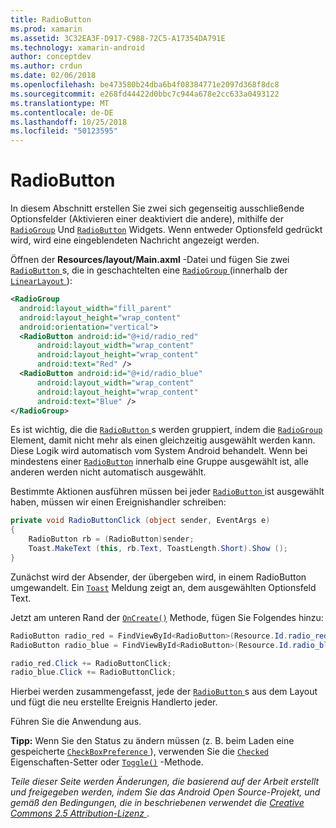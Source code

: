 ```yaml
---
title: RadioButton
ms.prod: xamarin
ms.assetid: 3C32EA3F-D917-C988-72C5-A17354DA791E
ms.technology: xamarin-android
author: conceptdev
ms.author: crdun
ms.date: 02/06/2018
ms.openlocfilehash: be473580b24dba6b4f08384771e2097d368f8dc8
ms.sourcegitcommit: e268fd44422d0bbc7c944a678e2cc633a0493122
ms.translationtype: MT
ms.contentlocale: de-DE
ms.lasthandoff: 10/25/2018
ms.locfileid: "50123595"
---
```

# <a name="radiobutton"></a>RadioButton

In diesem Abschnitt erstellen Sie zwei sich gegenseitig ausschließende Optionsfelder (Aktivieren einer deaktiviert die andere), mithilfe der [`RadioGroup`](https://developer.xamarin.com/api/type/Android.Widget.RadioGroup/)
Und [`RadioButton`](https://developer.xamarin.com/api/type/Android.Widget.RadioButton/)
Widgets. Wenn entweder Optionsfeld gedrückt wird, wird eine eingeblendeten Nachricht angezeigt werden.


Öffnen der **Resources/layout/Main.axml** -Datei und fügen Sie zwei [ `RadioButton` ](https://developer.xamarin.com/api/type/Android.Widget.RadioButton/)s, die in geschachtelten eine [ `RadioGroup` ](https://developer.xamarin.com/api/type/Android.Widget.RadioGroup/) (innerhalb der [ `LinearLayout` ](https://developer.xamarin.com/api/type/Android.Widget.LinearLayout/)):

```xml
<RadioGroup
  android:layout_width="fill_parent"
  android:layout_height="wrap_content"
  android:orientation="vertical">
  <RadioButton android:id="@+id/radio_red"
      android:layout_width="wrap_content"
      android:layout_height="wrap_content"
      android:text="Red" />
  <RadioButton android:id="@+id/radio_blue"
      android:layout_width="wrap_content"
      android:layout_height="wrap_content"
      android:text="Blue" />
</RadioGroup>
```

Es ist wichtig, die die [ `RadioButton` ](https://developer.xamarin.com/api/type/Android.Widget.RadioButton/)s werden gruppiert, indem die [ `RadioGroup` ](https://developer.xamarin.com/api/type/Android.Widget.RadioGroup/) Element, damit nicht mehr als einen gleichzeitig ausgewählt werden kann. Diese Logik wird automatisch vom System Android behandelt. Wenn bei mindestens einer [`RadioButton`](https://developer.xamarin.com/api/type/Android.Widget.RadioButton/)
innerhalb eine Gruppe ausgewählt ist, alle anderen werden nicht automatisch ausgewählt.

Bestimmte Aktionen ausführen müssen bei jeder [ `RadioButton` ](https://developer.xamarin.com/api/type/Android.Widget.RadioButton/) ist ausgewählt haben, müssen wir einen Ereignishandler schreiben:

```csharp
private void RadioButtonClick (object sender, EventArgs e)
{
    RadioButton rb = (RadioButton)sender;
    Toast.MakeText (this, rb.Text, ToastLength.Short).Show ();
}
```

Zunächst wird der Absender, der übergeben wird, in einem RadioButton umgewandelt.
Ein [`Toast`](https://developer.xamarin.com/api/type/Android.Widget.Toast/)
Meldung zeigt an, dem ausgewählten Optionsfeld Text.

Jetzt am unteren Rand der [`OnCreate()`](https://developer.xamarin.com/api/member/Android.App.Activity.OnCreate/p/Android.OS.Bundle/Android.OS.PersistableBundle)
Methode, fügen Sie Folgendes hinzu:

```csharp
RadioButton radio_red = FindViewById<RadioButton>(Resource.Id.radio_red);
RadioButton radio_blue = FindViewById<RadioButton>(Resource.Id.radio_blue);

radio_red.Click += RadioButtonClick;
radio_blue.Click += RadioButtonClick;
```

Hierbei werden zusammengefasst, jede der [ `RadioButton` ](https://developer.xamarin.com/api/type/Android.Widget.RadioButton/)s aus dem Layout und fügt die neu erstellte Ereignis Handlerto jeder.

Führen Sie die Anwendung aus.

**Tipp:** Wenn Sie den Status zu ändern müssen (z. B. beim Laden eine gespeicherte [ `CheckBoxPreference` ](https://developer.xamarin.com/api/type/Android.Preferences.CheckBoxPreference/)), verwenden Sie die [`Checked`](https://developer.xamarin.com/api/property/Android.Widget.CompoundButton.Checked/)
Eigenschaften-Setter oder [`Toggle()`](https://developer.xamarin.com/api/member/Android.Widget.CompoundButton.Toggle/)
-Methode.

*Teile dieser Seite werden Änderungen, die basierend auf der Arbeit erstellt und freigegeben werden, indem Sie das Android Open Source-Projekt, und gemäß den Bedingungen, die in beschriebenen verwendet die*
[*Creative Commons 2.5 Attribution-Lizenz* ](http://creativecommons.org/licenses/by/2.5/). 
